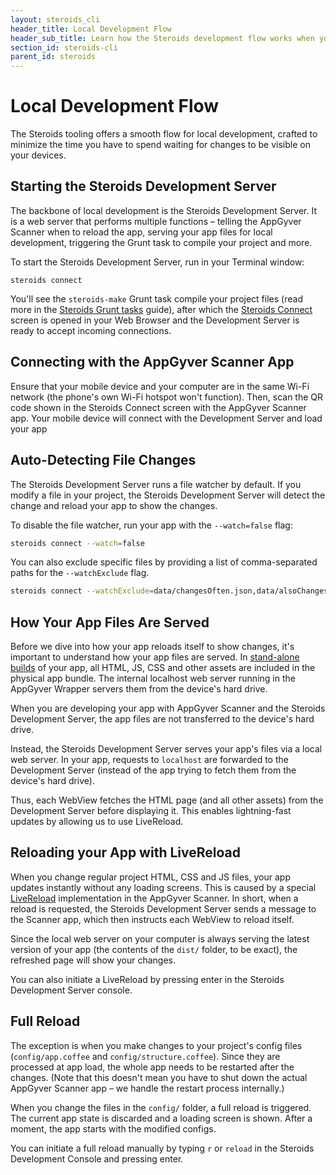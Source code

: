 ```yaml
---
layout: steroids_cli
header_title: Local Development Flow
header_sub_title: Learn how the Steroids development flow works when you're working locally
section_id: steroids-cli
parent_id: steroids
---
```


# Local Development Flow

The Steroids tooling offers a smooth flow for local development, crafted to minimize the time you have to spend waiting for changes to be visible on your devices.

## Starting the Steroids Development Server

The backbone of local development is the Steroids Development Server. It is a web server that performs multiple functions – telling the AppGyver Scanner when to reload the app, serving your app files for local development, triggering the Grunt task to compile your project and more.

To start the Steroids Development Server, run in your Terminal window:

```
steroids connect
```

You'll see the `steroids-make` Grunt task compile your project files (read more in the [Steroids Grunt tasks](/tooling/steroids-cli/grunt-tasks) guide), after which the [Steroids Connect](/tooling/steroids-connect/) screen is opened in your Web Browser and the Development Server is ready to accept incoming connections.

## Connecting with the AppGyver Scanner App

Ensure that your mobile device and your computer are in the same Wi-Fi network (the phone's own Wi-Fi hotspot won't function). Then, scan the QR code shown in the Steroids Connect screen with the AppGyver Scanner app. Your mobile device will connect with the Development Server and load your app

## Auto-Detecting File Changes

The Steroids Development Server runs a file watcher by default. If you modify a file in your project, the Steroids Development Server will detect the change and reload your app to show the changes.

To disable the file watcher, run your app with the `--watch=false` flag:

```bash
steroids connect --watch=false
```

You can also exclude specific files by providing a list of comma-separated paths for the `--watchExclude` flag.

```bash
steroids connect --watchExclude=data/changesOften.json,data/alsoChangesOften.json
```
## How Your App Files Are Served

Before we dive into how your app reloads itself to show changes, it's important to understand how your app files are served. In [stand-alone builds](/tooling/build-service/) of your app, all HTML, JS, CSS and other assets are included in the physical app bundle. The internal localhost web server running in the AppGyver Wrapper servers them from the device's hard drive.

When you are developing your app with AppGyver Scanner and the Steroids Development Server,  the app files are not transferred to the device's hard drive.

Instead, the Steroids Development Server serves your app's files via a local web server. In your app, requests to `localhost` are forwarded to the Development Server (instead of the app trying to fetch them from the device's hard drive).

Thus, each WebView fetches the HTML page (and all other assets) from the Development  Server before displaying it. This enables lightning-fast updates by allowing us to use LiveReload.

## Reloading your App with LiveReload

When you change regular project HTML, CSS and JS files, your app updates instantly without any loading screens. This is caused by a special [LiveReload](http://livereload.com/) implementation in the AppGyver Scanner. In short, when a reload is requested, the Steroids Development Server sends a message to the Scanner app, which then instructs each WebView to reload itself.

Since the local web server on your computer is always serving the latest version of your app (the contents of the `dist/` folder, to be exact), the refreshed page will show your changes.

You can also initiate a LiveReload by pressing enter in the Steroids Development Server console.

## Full Reload

The exception is when you make changes to your project's config files (`config/app.coffee` and `config/structure.coffee`). Since they are processed at app load, the whole app needs to be restarted after the changes. (Note that this doesn't mean you have to shut down the actual AppGyver Scanner app – we handle the restart process internally.)

When you change the files in the `config/` folder, a full reload is triggered. The current app state is discarded and a loading screen is shown. After a moment, the app starts with the modified configs.

You can initiate a full reload manually by typing `r` or `reload` in the Steroids Development Console and pressing enter.
